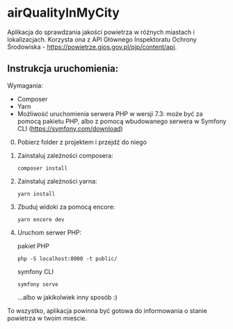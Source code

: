 # airQualityInMyCity

Aplikacja do sprawdzania jakości powietrza w różnych miastach i lokalizacjach. Korzysta ona z API Głównego Inspektoratu Ochrony Środowiska - https://powietrze.gios.gov.pl/pjp/content/api.

Instrukcja uruchomienia:
- 
Wymagania:
* Composer
* Yarn
* Możliwość uruchomienia serwera PHP w wersji 7.3: 
może być za pomocą pakietu PHP, albo z pomocą wbudowanego serwera w Symfony CLI (https://symfony.com/download)
0. Pobierz folder z projektem i przejdź do niego
1. Zainstaluj zależności composera:
    ```console
    composer install
    ```
2. Zainstaluj zależności yarna:
    ```console
    yarn install
    ```
3. Zbuduj widoki za pomocą encore:
   ```console
   yarn encore dev
   ```
4. Uruchom serwer PHP:
    
    pakiet PHP
    ```console
    php -S localhost:8000 -t public/
    ```
   symfony CLI
    ```console
    symfony serve
    ```
    ...albo w jakikolwiek inny sposób :)
    
To wszystko, aplikacja powinna być gotowa do informowania o stanie powietrza w twoim mieście.